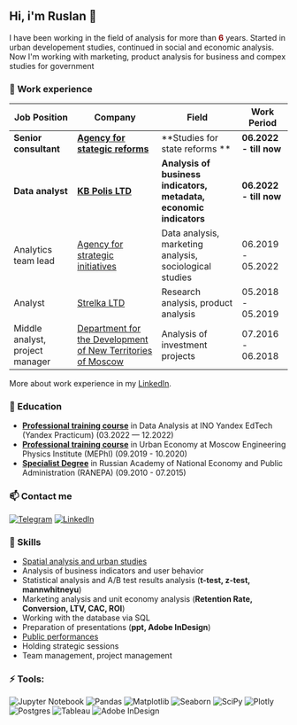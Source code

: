 ## Hi, i'm Ruslan 👋

I have been working in the field of analysis for more than  <span style="color:darkred"> **6**</span> years. Started in urban developement studies, continued in social and economic analysis. Now I'm working with marketing, product analysis for business and compex studies for government 

### 🔭 Work experience 
| Job Position                 | Company              | Field                                     | Work Period            |
| -----------------------------| -------------------- | ------------------------------------------| -----------------------|
| **Senior consultant** | [**Agency for stategic reforms**](https://sda.gov.uz/en) | **Studies for state reforms ** | **06.2022 - till now** |
| **Data analyst** | [**KB Polis LTD**](https://kbpolis.ru/) | **Analysis of business indicators, metadata, economic indicators** | **06.2022 - till now** |
| Analytics team lead | [Agency for strategic initiatives](https://asi.ru/eng/) | Data analysis, marketing analysis, sociological studies | 06.2019 - 05.2022 |
| Analyst | [Strelka LTD](https://www.strelka-kb.com/researches) | Research analysis, product analysis | 05.2018 - 05.2019 |
| Middle analyst, project manager | [Department for the Development of New Territories of Moscow](https://www.mos.ru/drnt/) | Analysis of investment projects | 07.2016 - 06.2018 |

More about work experience in my [LinkedIn](https://www.linkedin.com/in/gayfullin-ruslan-822412258/?locale=en_US).<br>

### 🌱 Education 
- [**Professional training course**]() in Data Analysis at INO Yandex EdTech (Yandex Practicum) (03.2022 — 12.2022)
- [**Professional training course**]() in Urban Economy at Moscow Engineering Physics Institute (MEPhI) (09.2019 - 10.2020)
- [**Specialist Degree**]() in Russian Academy of National Economy and Public Administration (RANEPA) (09.2010 - 07.2015)


### 📫 Contact me 
[![Telegram](https://img.shields.io/badge/Telegram-2CA5E0?style=for-the-badge&logo=telegram&logoColor=white)](https://t.me/Ruslan_Gf)
[![LinkedIn](https://img.shields.io/badge/linkedin-%230077B5.svg?style=for-the-badge&logo=linkedin&logoColor=white)](https://www.linkedin.com/in/gayfullin-ruslan-822412258/?locale=en_US)


### 💬 Skills 
- [Spatial analysis and urban studies](https://smarteka.com/people/profile/1965)
- Analysis of business indicators and user behavior
- Statistical analysis and A/B test results analysis (**t-test, z-test, mannwhitneyu**)
- Marketing analysis and unit economy analysis (**Retention Rate, Conversion, LTV, CAC, ROI**)
- Working with the database via SQL
- Preparation of presentations (**ppt, Adobe InDesign**)
- [Public performances](https://www.youtube.com/watch?v=oOpcbYcAwNw&t=49s)
- Holding strategic sessions
- Team management, project management


### ⚡ Tools:
![Jupyter Notebook](https://img.shields.io/badge/jupyter-%23FA0F00.svg?style=for-the-badge&logo=jupyter&logoColor=white)
![Pandas](https://img.shields.io/badge/pandas-%23150458.svg?style=for-the-badge&logo=pandas&logoColor=white)
![Matplotlib](https://img.shields.io/badge/Matplotlib-%23ffffff.svg?style=for-the-badge&logo=Matplotlib&logoColor=black)
![Seaborn](https://img.shields.io/badge/seaborn-0000CC?style=for-the-badge&logo=seaborn&logoColor=white)
![SciPy](https://img.shields.io/badge/SciPy-%230C55A5.svg?style=for-the-badge&logo=scipy&logoColor=%white)
![Plotly](https://img.shields.io/badge/Plotly-%233F4F75.svg?style=for-the-badge&logo=plotly&logoColor=white)
![Postgres](https://img.shields.io/badge/postgres-%23316192.svg?style=for-the-badge&logo=postgresql&logoColor=white)
![Tableau](https://img.shields.io/badge/Tableau-%23ffffff.svg?style=for-the-badge&logo=Tableau&logoColor=black)
![Adobe InDesign](https://img.shields.io/badge/Adobe%20InDesign-49021F?style=for-the-badge&logo=adobeindesign&logoColor=white)

